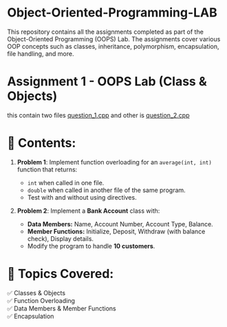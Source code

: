 # Object-Oriented-Programming-LAB
This repository contains all the assignments completed as part of the Object-Oriented Programming (OOPS) Lab. The assignments cover various OOP concepts such as classes, inheritance, polymorphism, encapsulation, file handling, and more.

# **Assignment 1 - OOPS Lab (Class & Objects)**  
this contain two files [question_1.cpp](https://github.com/himanshuranjandixit/Object-Oriented-Programming-LAB/blob/main/question_1.cpp) and other is [question_2.cpp](https://github.com/himanshuranjandixit/Object-Oriented-Programming-LAB/blob/main/question_2.cpp) 

# **📂 Contents:**  

1. **Problem 1**: Implement function overloading for an `average(int, int)` function that returns:  
   - `int` when called in one file.  
   - `double` when called in another file of the same program.  
   - Test with and without using directives.  

2. **Problem 2**: Implement a **Bank Account** class with:  
   - **Data Members:** Name, Account Number, Account Type, Balance.  
   - **Member Functions:** Initialize, Deposit, Withdraw (with balance check), Display details.  
   - Modify the program to handle **10 customers**.  

# **📌 Topics Covered:**  
✅ Classes & Objects  
✅ Function Overloading  
✅ Data Members & Member Functions  
✅ Encapsulation  

